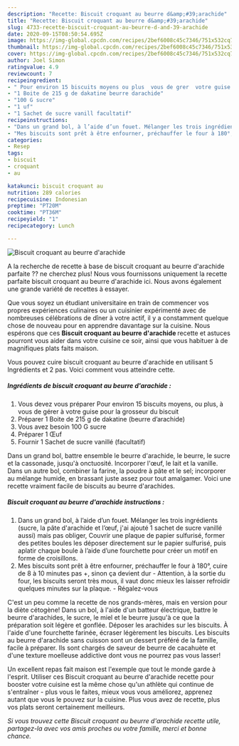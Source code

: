 ```yaml
---
description: "Recette: Biscuit croquant au beurre d&amp;#39;arachide"
title: "Recette: Biscuit croquant au beurre d&amp;#39;arachide"
slug: 4733-recette-biscuit-croquant-au-beurre-d-and-39-arachide
date: 2020-09-15T08:50:54.695Z
image: https://img-global.cpcdn.com/recipes/2bef6008c45c7346/751x532cq70/biscuit-croquant-au-beurre-darachide-photo-principale-de-la-recette.jpg
thumbnail: https://img-global.cpcdn.com/recipes/2bef6008c45c7346/751x532cq70/biscuit-croquant-au-beurre-darachide-photo-principale-de-la-recette.jpg
cover: https://img-global.cpcdn.com/recipes/2bef6008c45c7346/751x532cq70/biscuit-croquant-au-beurre-darachide-photo-principale-de-la-recette.jpg
author: Joel Simon
ratingvalue: 4.9
reviewcount: 7
recipeingredient:
- " Pour environ 15 biscuits moyens ou plus  vous de grer  votre guise pour la grosseur du biscuit"
- "1 Boite de 215 g de dakatine beurre darachide"
- "100 G sucre"
- "1 uf"
- "1 Sachet de sucre vanill facultatif"
recipeinstructions:
- "Dans un grand bol, à l’aide d’un fouet. Mélanger les trois ingrédients (sucre, la pâte d&#39;arachide et l’œuf, j&#39;ai ajouté 1 sachet de sucre vanillé aussi) mais pas obliger, Couvrir une plaque de papier sulfurisé, former des petites boules les déposer directement sur le papier sulfurisé, puis aplatir chaque boule à l’aide d’une fourchette pour créer un motif en forme de croisillons."
- "Mes biscuits sont prêt à être enfourner, préchauffer le four à 180°, cuire de 8 à 10 minutes pas +, sinon ça devient dur Attention, à la sortie du four, les biscuits seront très mous, il vaut donc mieux les laisser refroidir quelques minutes sur la plaque. Régalez-vous"
categories:
- Resep
tags:
- biscuit
- croquant
- au

katakunci: biscuit croquant au 
nutrition: 289 calories
recipecuisine: Indonesian
preptime: "PT20M"
cooktime: "PT36M"
recipeyield: "1"
recipecategory: Lunch

---
```



![Biscuit croquant au beurre d&#39;arachide](https://img-global.cpcdn.com/recipes/2bef6008c45c7346/751x532cq70/biscuit-croquant-au-beurre-darachide-photo-principale-de-la-recette.jpg)

A la recherche de recette à base de biscuit croquant au beurre d&#39;arachide parfaite ?? ne cherchez plus! Nous vous fournissons uniquement la recette parfaite biscuit croquant au beurre d&#39;arachide ici. Nous avons également une grande variété de recettes à essayer.

Que vous soyez un étudiant universitaire en train de commencer vos propres expériences culinaires ou un cuisinier expérimenté avec de nombreuses célébrations de dîner à votre actif, il y a constamment quelque chose de nouveau pour en apprendre davantage sur la cuisine. Nous espérons que ces <strong> Biscuit croquant au beurre d&#39;arachide </strong> recette et astuces pourront vous aider dans votre cuisine ce soir, ainsi que vous habituer à de magnifiques plats faits maison.

<!--inarticleads1-->

Vous pouvez cuire biscuit croquant au beurre d&#39;arachide en utilisant 5 Ingrédients et 2 pas. Voici comment vous atteindre cette.

##### Ingrédients de biscuit croquant au beurre d&#39;arachide :

1. Vous devez vous préparer  Pour environ 15 biscuits moyens, ou plus, à vous de gérer à votre guise pour la grosseur du biscuit
1. Préparer 1 Boite de 215 g de dakatine (beurre d’arachide)
1. Vous avez besoin 100 G sucre
1. Préparer 1 Œuf
1. Fournir 1 Sachet de sucre vanillé (facultatif)


Dans un grand bol, battre ensemble le beurre d&#39;arachide, le beurre, le sucre et la cassonade, jusqu&#39;à onctuosité. Incorporer l&#39;œuf, le lait et la vanille. Dans un autre bol, combiner la farine, la poudre à pâte et le sel; incorporer au mélange humide, en brassant juste assez pour tout amalgamer. Voici une recette vraiment facile de biscuits au beurre d&#39;arachides. 

<!--inarticleads2-->

##### Biscuit croquant au beurre d&#39;arachide instructions :

1. Dans un grand bol, à l’aide d’un fouet. Mélanger les trois ingrédients (sucre, la pâte d&#39;arachide et l’œuf, j&#39;ai ajouté 1 sachet de sucre vanillé aussi) mais pas obliger, Couvrir une plaque de papier sulfurisé, former des petites boules les déposer directement sur le papier sulfurisé, puis aplatir chaque boule à l’aide d’une fourchette pour créer un motif en forme de croisillons.
1. Mes biscuits sont prêt à être enfourner, préchauffer le four à 180°, cuire de 8 à 10 minutes pas +, sinon ça devient dur - Attention, à la sortie du four, les biscuits seront très mous, il vaut donc mieux les laisser refroidir quelques minutes sur la plaque. - Régalez-vous


C&#39;est un peu comme la recette de nos grands-mères, mais en version pour la diète cétogène! Dans un bol, à l&#39;aide d&#39;un batteur électrique, battre le beurre d&#39;arachides, le sucre, le miel et le beurre jusqu&#39;à ce que la préparation soit légère et gonflée. Déposer les arachides sur les biscuits. À l&#39;aide d&#39;une fourchette farinée, écraser légèrement les biscuits. Les biscuits au beurre d&#39;arachide sans cuisson sont un dessert préféré de la famille, facile à préparer. Ils sont chargés de saveur de beurre de cacahuète et d&#39;une texture moelleuse addictive dont vous ne pourrez pas vous lasser! 

<!--inarticleads1-->

<p>
Un excellent repas fait maison est l'exemple que tout le monde garde à l'esprit. Utiliser ces Biscuit croquant au beurre d&#39;arachide recette pour booster votre cuisine est la même chose qu'un athlète qui continue de s'entraîner - plus vous le faites, mieux vous vous améliorez, apprenez autant que vous le pouvez sur la cuisine. Plus vous avez de recette, plus vos plats seront certainement meilleurs.
</p>

<p>
<i>Si vous trouvez cette Biscuit croquant au beurre d&#39;arachide recette utile, partagez-la avec vos amis proches ou votre famille, merci et bonne chance.</i>
</p>
